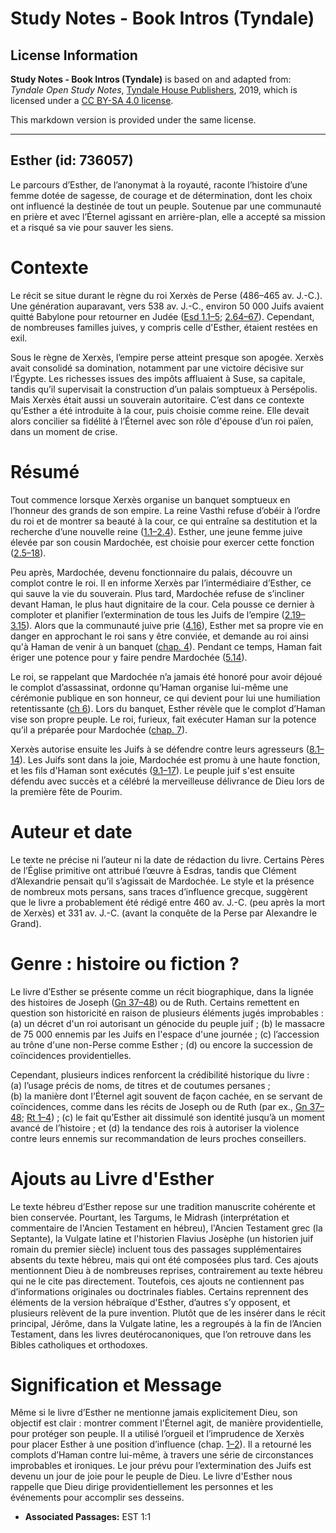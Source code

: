 # Study Notes - Book Intros (Tyndale)

## License Information

**Study Notes - Book Intros (Tyndale)** is based on and adapted from: _Tyndale Open Study Notes_, [Tyndale House Publishers](https://tyndaleopenresources.com/), 2019, which is licensed under a [CC BY-SA 4.0 license](https://creativecommons.org/licenses/by-sa/4.0/legalcode.en).

This markdown version is provided under the same license.



--------------------------------

## Esther (id: 736057)

Le parcours d’Esther, de l’anonymat à la royauté, raconte l’histoire d’une femme dotée de sagesse, de courage et de détermination, dont les choix ont influencé la destinée de tout un peuple. Soutenue par une communauté en prière et avec l’Éternel agissant en arrière\-plan, elle a accepté sa mission et a risqué sa vie pour sauver les siens.

Contexte
========

Le récit se situe durant le règne du roi Xerxès de Perse (486–465 av. J.\-C.). Une génération auparavant, vers 538 av. J.\-C., environ 50 000 Juifs avaient quitté Babylone pour retourner en Judée ([Esd 1\.1–5](https://ref.ly/Ezra1:1-Ezra1:5); [2\.64–67](https://ref.ly/Ezra2:64-Ezra2:67)). Cependant, de nombreuses familles juives, y compris celle d'Esther, étaient restées en exil.

Sous le règne de Xerxès, l’empire perse atteint presque son apogée. Xerxès avait consolidé sa domination, notamment par une victoire décisive sur l’Égypte. Les richesses issues des impôts affluaient à Suse, sa capitale, tandis qu’il supervisait la construction d’un palais somptueux à Persépolis. Mais Xerxès était aussi un souverain autoritaire. C’est dans ce contexte qu’Esther a été introduite à la cour, puis choisie comme reine. Elle devait alors concilier sa fidélité à l’Éternel avec son rôle d'épouse d’un roi païen, dans un moment de crise.

Résumé
======

Tout commence lorsque Xerxès organise un banquet somptueux en l’honneur des grands de son empire. La reine Vasthi refuse d’obéir à l’ordre du roi et de montrer sa beauté à la cour, ce qui entraîne sa destitution et la recherche d’une nouvelle reine ([1\.1–2\.4](https://ref.ly/Esth1:1-Esth2:4)). Esther, une jeune femme juive élevée par son cousin Mardochée, est choisie pour exercer cette fonction ([2\.5–18](https://ref.ly/Esth2:5-Esth2:18)).

Peu après, Mardochée, devenu fonctionnaire du palais, découvre un complot contre le roi. Il en informe Xerxès par l’intermédiaire d’Esther, ce qui sauve la vie du souverain. Plus tard, Mardochée refuse de s’incliner devant Haman, le plus haut dignitaire de la cour. Cela pousse ce dernier à comploter et planifier l’extermination de tous les Juifs de l’empire ([2\.19–3\.15](https://ref.ly/Esth2:19-Esth3:15)). Alors que la communauté juive prie ([4\.16](https://ref.ly/Esth4:16)), Esther met sa propre vie en danger en approchant le roi sans y être conviée, et demande au roi ainsi qu'à Haman de venir à un banquet ([chap. 4](https://ref.ly/Esth4:1-Esth4:17)). Pendant ce temps, Haman fait ériger une potence pour y faire pendre Mardochée ([5\.14](https://ref.ly/Esth5:14)).

Le roi, se rappelant que Mardochée n’a jamais été honoré pour avoir déjoué le complot d’assassinat, ordonne qu’Haman organise lui\-même une cérémonie publique en son honneur, ce qui devient pour lui une humiliation retentissante ([ch 6](https://ref.ly/Esth6:1-Esth6:14)). Lors du banquet, Esther révèle que le complot d’Haman vise son propre peuple. Le roi, furieux, fait exécuter Haman sur la potence qu’il a préparée pour Mardochée ([chap. 7](https://ref.ly/Esth7:1-Esth7:10)).

Xerxès autorise ensuite les Juifs à se défendre contre leurs agresseurs ([8\.1–14](https://ref.ly/Esth8:1-Esth8:14)). Les Juifs sont dans la joie, Mardochée est promu à une haute fonction, et les fils d'Haman sont exécutés ([9\.1–17](https://ref.ly/Esth9:1-Esth9:17)). Le peuple juif s'est ensuite défendu avec succès et a célébré la merveilleuse délivrance de Dieu lors de la première fête de Pourim. 

Auteur et date
==============

Le texte ne précise ni l’auteur ni la date de rédaction du livre. Certains Pères de l’Église primitive ont attribué l’œuvre à Esdras, tandis que Clément d’Alexandrie pensait qu’il s’agissait de Mardochée. Le style et la présence de nombreux mots persans, sans traces d’influence grecque, suggèrent que le livre a probablement été rédigé entre 460 av. J.\-C. (peu après la mort de Xerxès) et 331 av. J.\-C. (avant la conquête de la Perse par Alexandre le Grand).

Genre : histoire ou fiction ?
=============================

Le livre d’Esther se présente comme un récit biographique, dans la lignée des histoires de Joseph ([Gn 37–48](https://ref.ly/Gen37:1-Gen48:22)) ou de Ruth. Certains remettent en question son historicité en raison de plusieurs éléments jugés improbables : (a) un décret d'un roi autorisant un génocide du peuple juif ; (b) le massacre de 75 000 ennemis par les Juifs en l'espace d'une journée ; (c) l’accession au trône d'une non\-Perse comme Esther ; (d) ou encore la succession de coïncidences providentielles.

Cependant, plusieurs indices renforcent la crédibilité historique du livre :  
(a) l’usage précis de noms, de titres et de coutumes persanes ;  
(b) la manière dont l’Éternel agit souvent de façon cachée, en se servant de coïncidences, comme dans les récits de Joseph ou de Ruth (par ex., [Gn 37–48](https://ref.ly/Gen37:1-Gen48:22); [Rt 1–4](https://ref.ly/Ruth1:1-Ruth4:22)) ; (c) le fait qu’Esther ait dissimulé son identité jusqu’à un moment avancé de l’histoire ; et (d) la tendance des rois à autoriser la violence contre leurs ennemis sur recommandation de leurs proches conseillers.

Ajouts au Livre d'Esther
========================

Le texte hébreu d’Esther repose sur une tradition manuscrite cohérente et bien conservée. Pourtant, les Targums, le Midrash (interprétation et commentaire de l'Ancien Testament en hébreu), l'Ancien Testament grec (la Septante), la Vulgate latine et l'historien Flavius Josèphe (un historien juif romain du premier siècle) incluent tous des passages supplémentaires absents du texte hébreu, mais qui ont été composées plus tard. Ces ajouts mentionnent Dieu à de nombreuses reprises, contrairement au texte hébreu qui ne le cite pas directement. Toutefois, ces ajouts ne contiennent pas d’informations originales ou doctrinales fiables. Certains reprennent des éléments de la version hébraïque d'Esther, d’autres s’y opposent, et plusieurs relèvent de la pure invention. Plutôt que de les insérer dans le récit principal, Jérôme, dans la Vulgate latine, les a regroupés à la fin de l’Ancien Testament, dans les livres deutérocanoniques, que l’on retrouve dans les Bibles catholiques et orthodoxes.

Signification et Message
========================

Même si le livre d’Esther ne mentionne jamais explicitement Dieu, son objectif est clair : montrer comment l'Éternel agit, de manière providentielle, pour protéger son peuple. Il a utilisé l’orgueil et l’imprudence de Xerxès pour placer Esther à une position d’influence (chap. [1–2](https://ref.ly/Esth1:1-Esth2:23)). Il a retourné les complots d’Haman contre lui\-même, à travers une série de circonstances improbables et ironiques. Le jour prévu pour l’extermination des Juifs est devenu un jour de joie pour le peuple de Dieu. Le livre d'Esther nous rappelle que Dieu dirige providentiellement les personnes et les événements pour accomplir ses desseins.

* **Associated Passages:** EST 1:1

